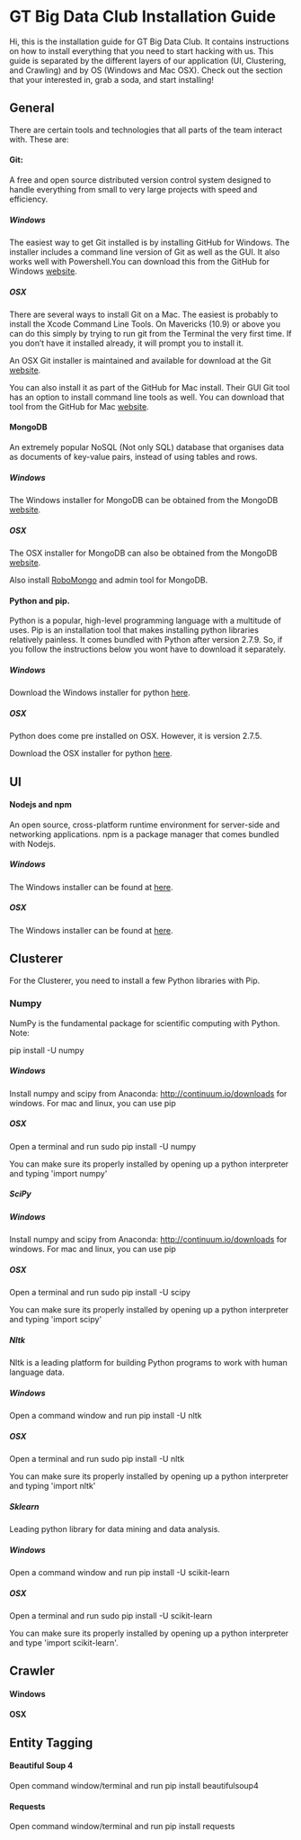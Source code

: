 GT Big Data Club Installation Guide
===================================

Hi, this is the installation guide for GT Big Data Club. It contains instructions on how to install everything that you need to start hacking with us. This guide is separated by the different layers of our application (UI, Clustering, and Crawling) and by OS (Windows and Mac OSX). Check out the section that your interested in, grab a soda, and start installing!


General
-------
There are certain tools and technologies that all parts of the team interact with. These are:

#### Git:
A free and open source distributed version control system designed to handle everything from small to very large projects with speed and efficiency.

##### Windows
The easiest way to get Git installed is by installing GitHub for Windows. The installer includes a command line version of Git as well as the GUI. It also works well with Powershell.You can download this from the GitHub for Windows [website](http://windows.github.com).


##### OSX
There are several ways to install Git on a Mac. The easiest is probably to install the Xcode Command Line Tools. On Mavericks (10.9) or above you can do this simply by trying to run git from the Terminal the very first time. If you don’t have it installed already, it will prompt you to install it.

An OSX Git installer is maintained and available for download at the Git [website](http://git-scm.com/download/mac).

You can also install it as part of the GitHub for Mac install. Their GUI Git tool has an option to install command line tools as well. You can download that tool from the GitHub for Mac [website](http://mac.github.com).

#### MongoDB
An extremely popular NoSQL (Not only SQL) database that organises data as documents of key-value pairs, instead of using tables and rows.

##### Windows
The Windows installer for MongoDB can be obtained from the MongoDB [website](https://www.mongodb.org/downloads).

##### OSX
The OSX installer for MongoDB can  also be obtained from the MongoDB [website](https://www.mongodb.org/downloads).

Also install [RoboMongo](http://robomongo.org/) and admin tool for MongoDB. 

#### Python and pip.
Python is a popular, high-level programming language with a multitude of uses. Pip is an installation tool that makes installing python libraries relatively painless. It comes bundled with Python after version 2.7.9. So, if you follow the instructions below you wont have to download it separately.

##### Windows
Download the Windows installer for python [here](https://www.python.org/downloads/release/python-2710/). 

##### OSX
Python does come pre installed on OSX. However, it is version 2.7.5.

Download the OSX installer for python [here](https://www.python.org/downloads/release/python-2710/).

UI
---

#### Nodejs and npm
An open source, cross-platform runtime environment for server-side and networking applications. npm is a package manager that comes bundled with Nodejs.

##### Windows
The Windows installer can be found at [here](https://nodejs.org/download/).

##### OSX
The Windows installer can be found at [here](https://nodejs.org/download/).

Clusterer
---------
For the Clusterer, you need to install a few Python libraries with Pip.

### Numpy
NumPy is the fundamental package for scientific computing with Python. Note: 

pip install -U numpy

##### Windows

Install numpy and scipy from Anaconda: http://continuum.io/downloads for windows. For mac and linux, you can use pip

##### OSX
Open a terminal and run sudo pip install -U numpy

You can make sure its properly installed by opening up a python interpreter and typing 'import numpy'

##### SciPy

##### Windows
Install numpy and scipy from Anaconda: http://continuum.io/downloads for windows. For mac and linux, you can use pip

##### OSX
Open a terminal and run sudo pip install -U scipy

You can make sure its properly installed by opening up a python interpreter and typing 'import scipy'

##### Nltk
Nltk is a leading platform for building Python programs to work with human language data.

##### Windows
Open a command window and run pip install -U nltk

##### OSX
Open a terminal and run sudo pip install -U nltk

You can make sure its properly installed by opening up a python interpreter and typing 'import nltk'

##### Sklearn
Leading python library for data mining and data analysis.

##### Windows
Open a command window and run pip install -U scikit-learn

##### OSX
Open a terminal and run sudo pip install -U scikit-learn

You can make sure its properly installed by opening up a python interpreter and type 'import scikit-learn'.


Crawler
--------
#### Windows

#### OSX


Entity Tagging
--------
#### Beautiful Soup 4
Open command window/terminal and run pip install beautifulsoup4

#### Requests
Open command window/terminal and run pip install requests

